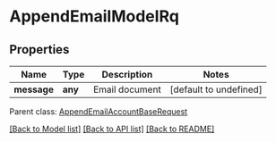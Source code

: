 
# AppendEmailModelRq

## Properties
Name | Type | Description | Notes
------------ | ------------- | ------------- | -------------
**message** | **any** | Email document              | [default to undefined]

 Parent class: [AppendEmailAccountBaseRequest](AppendEmailAccountBaseRequest.md)

[[Back to Model list]](README.md#documentation-for-models) [[Back to API list]](README.md#documentation-for-api-endpoints) [[Back to README]](README.md)
